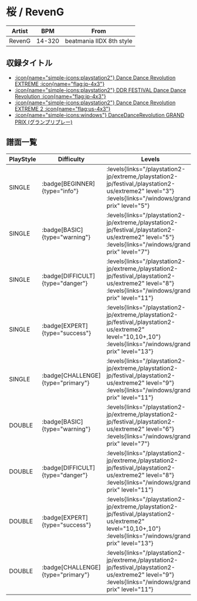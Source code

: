 # 桜 / RevenG

|Artist|BPM|From|
|------|---|----|
|RevenG|14-320|beatmania IIDX 8th style|

## 収録タイトル

- [:icon{name="simple-icons:playstation2"} Dance Dance Revolution EXTREME :icon{name="flag:jp-4x3"}](/playstation2-jp/extreme)
- [:icon{name="simple-icons:playstation2"} DDR FESTIVAL Dance Dance Revolution :icon{name="flag:jp-4x3"}](/playstation2-jp/festival)
- [:icon{name="simple-icons:playstation2"} Dance Dance Revolution EXTREME 2 :icon{name="flag:us-4x3"}](/playstation2-us/extreme2)
- [:icon{name="simple-icons:windows"} DanceDanceRevolution GRAND PRIX (グランプリプレー)](/windows/grand-prix)

## 譜面一覧

|PlayStyle|Difficulty|Levels|Notes|Movie|
|---------|----------|------|-----|-----|
|SINGLE| :badge[BEGINNER]{type="info"}| :levels{links="/playstation2-jp/extreme,/playstation2-jp/festival,/playstation2-us/extreme2" level="3"} :levels{links="/windows/grand-prix" level="5"}|160/0||
|SINGLE| :badge[BASIC]{type="warning"}| :levels{links="/playstation2-jp/extreme,/playstation2-jp/festival,/playstation2-us/extreme2" level="5"} :levels{links="/windows/grand-prix" level="7"}|228/7||
|SINGLE| :badge[DIFFICULT]{type="danger"}| :levels{links="/playstation2-jp/extreme,/playstation2-jp/festival,/playstation2-us/extreme2" level="8"} :levels{links="/windows/grand-prix" level="11"}|345/3||
|SINGLE| :badge[EXPERT]{type="success"}| :levels{links="/playstation2-jp/extreme,/playstation2-jp/festival,/playstation2-us/extreme2" level="10,10+,10"} :levels{links="/windows/grand-prix" level="13"}|446/1||
|SINGLE| :badge[CHALLENGE]{type="primary"}| :levels{links="/playstation2-jp/extreme,/playstation2-jp/festival,/playstation2-us/extreme2" level="9"} :levels{links="/windows/grand-prix" level="11"}|356/1||
|DOUBLE| :badge[BASIC]{type="warning"}| :levels{links="/playstation2-jp/extreme,/playstation2-jp/festival,/playstation2-us/extreme2" level="6"} :levels{links="/windows/grand-prix" level="7"}|226/9||
|DOUBLE| :badge[DIFFICULT]{type="danger"}| :levels{links="/playstation2-jp/extreme,/playstation2-jp/festival,/playstation2-us/extreme2" level="8"} :levels{links="/windows/grand-prix" level="11"}|317/6||
|DOUBLE| :badge[EXPERT]{type="success"}| :levels{links="/playstation2-jp/extreme,/playstation2-jp/festival,/playstation2-us/extreme2" level="10,10+,10"} :levels{links="/windows/grand-prix" level="13"}|438/1||
|DOUBLE| :badge[CHALLENGE]{type="primary"}| :levels{links="/playstation2-jp/extreme,/playstation2-jp/festival,/playstation2-us/extreme2" level="9"} :levels{links="/windows/grand-prix" level="11"}|352/1||
